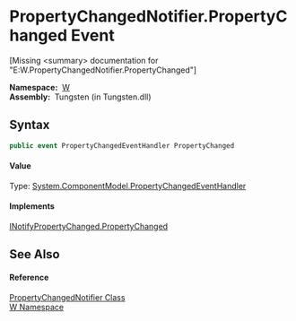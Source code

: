 PropertyChangedNotifier.PropertyChanged Event
=============================================
  
[Missing &lt;summary> documentation for "E:W.PropertyChangedNotifier.PropertyChanged"]


  **Namespace:**  [W][1]  
  **Assembly:**  Tungsten (in Tungsten.dll)

Syntax
------

```csharp
public event PropertyChangedEventHandler PropertyChanged
```

#### Value
Type: [System.ComponentModel.PropertyChangedEventHandler][2]
#### Implements
[INotifyPropertyChanged.PropertyChanged][3]  


See Also
--------

#### Reference
[PropertyChangedNotifier Class][4]  
[W Namespace][1]  

[1]: ../README.md
[2]: http://msdn.microsoft.com/en-us/library/hyza7z75
[3]: http://msdn.microsoft.com/en-us/library/ms133023
[4]: README.md
[5]: ../../_icons/Help.png